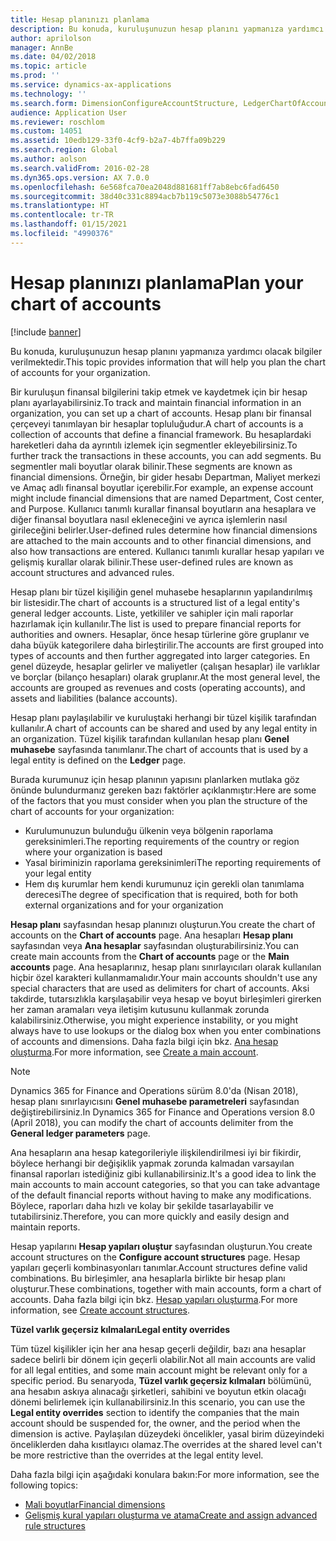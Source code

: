 ```yaml
---
title: Hesap planınızı planlama
description: Bu konuda, kuruluşunuzun hesap planını yapmanıza yardımcı olacak bilgiler verilmektedir.
author: aprilolson
manager: AnnBe
ms.date: 04/02/2018
ms.topic: article
ms.prod: ''
ms.service: dynamics-ax-applications
ms.technology: ''
ms.search.form: DimensionConfigureAccountStructure, LedgerChartOfAccounts
audience: Application User
ms.reviewer: roschlom
ms.custom: 14051
ms.assetid: 10edb129-33f0-4cf9-b2a7-4b7ffa09b229
ms.search.region: Global
ms.author: aolson
ms.search.validFrom: 2016-02-28
ms.dyn365.ops.version: AX 7.0.0
ms.openlocfilehash: 6e568fca70ea2048d881681ff7ab8ebc6fad6450
ms.sourcegitcommit: 38d40c331c8894acb7b119c5073e3088b54776c1
ms.translationtype: HT
ms.contentlocale: tr-TR
ms.lasthandoff: 01/15/2021
ms.locfileid: "4990376"
---
```

# <a name="plan-your-chart-of-accounts"></a><span data-ttu-id="9f0cb-103">Hesap planınızı planlama</span><span class="sxs-lookup"><span data-stu-id="9f0cb-103">Plan your chart of accounts</span></span>

[!include [banner](../includes/banner.md)]

<span data-ttu-id="9f0cb-104">Bu konuda, kuruluşunuzun hesap planını yapmanıza yardımcı olacak bilgiler verilmektedir.</span><span class="sxs-lookup"><span data-stu-id="9f0cb-104">This topic provides information that will help you plan the chart of accounts for your organization.</span></span>

<span data-ttu-id="9f0cb-105">Bir kuruluşun finansal bilgilerini takip etmek ve kaydetmek için bir hesap planı ayarlayabilirsiniz.</span><span class="sxs-lookup"><span data-stu-id="9f0cb-105">To track and maintain financial information in an organization, you can set up a chart of accounts.</span></span> <span data-ttu-id="9f0cb-106">Hesap planı bir finansal çerçeveyi tanımlayan bir hesaplar topluluğudur.</span><span class="sxs-lookup"><span data-stu-id="9f0cb-106">A chart of accounts is a collection of accounts that define a financial framework.</span></span> <span data-ttu-id="9f0cb-107">Bu hesaplardaki hareketleri daha da ayrıntılı izlemek için segmentler ekleyebilirsiniz.</span><span class="sxs-lookup"><span data-stu-id="9f0cb-107">To further track the transactions in these accounts, you can add segments.</span></span> <span data-ttu-id="9f0cb-108">Bu segmentler mali boyutlar olarak bilinir.</span><span class="sxs-lookup"><span data-stu-id="9f0cb-108">These segments are known as financial dimensions.</span></span> <span data-ttu-id="9f0cb-109">Örneğin, bir gider hesabı Departman, Maliyet merkezi ve Amaç adlı finansal boyutlar içerebilir.</span><span class="sxs-lookup"><span data-stu-id="9f0cb-109">For example, an expense account might include financial dimensions that are named Department, Cost center, and Purpose.</span></span> <span data-ttu-id="9f0cb-110">Kullanıcı tanımlı kurallar finansal boyutların ana hesaplara ve diğer finansal boyutlara nasıl ekleneceğini ve ayrıca işlemlerin nasıl girileceğini belirler.</span><span class="sxs-lookup"><span data-stu-id="9f0cb-110">User-defined rules determine how financial dimensions are attached to the main accounts and to other financial dimensions, and also how transactions are entered.</span></span> <span data-ttu-id="9f0cb-111">Kullanıcı tanımlı kurallar hesap yapıları ve gelişmiş kurallar olarak bilinir.</span><span class="sxs-lookup"><span data-stu-id="9f0cb-111">These user-defined rules are known as account structures and advanced rules.</span></span>

<span data-ttu-id="9f0cb-112">Hesap planı bir tüzel kişiliğin genel muhasebe hesaplarının yapılandırılmış bir listesidir.</span><span class="sxs-lookup"><span data-stu-id="9f0cb-112">The chart of accounts is a structured list of a legal entity's general ledger accounts.</span></span> <span data-ttu-id="9f0cb-113">Liste, yetkililer ve sahipler için mali raporlar hazırlamak için kullanılır.</span><span class="sxs-lookup"><span data-stu-id="9f0cb-113">The list is used to prepare financial reports for authorities and owners.</span></span> <span data-ttu-id="9f0cb-114">Hesaplar, önce hesap türlerine göre gruplanır ve daha büyük kategorilere daha birleştirilir.</span><span class="sxs-lookup"><span data-stu-id="9f0cb-114">The accounts are first grouped into types of accounts and then further aggregated into larger categories.</span></span> <span data-ttu-id="9f0cb-115">En genel düzeyde, hesaplar gelirler ve maliyetler (çalışan hesaplar) ile varlıklar ve borçlar (bilanço hesapları) olarak gruplanır.</span><span class="sxs-lookup"><span data-stu-id="9f0cb-115">At the most general level, the accounts are grouped as revenues and costs (operating accounts), and assets and liabilities (balance accounts).</span></span>

<span data-ttu-id="9f0cb-116">Hesap planı paylaşılabilir ve kuruluştaki herhangi bir tüzel kişilik tarafından kullanılır.</span><span class="sxs-lookup"><span data-stu-id="9f0cb-116">A chart of accounts can be shared and used by any legal entity in an organization.</span></span> <span data-ttu-id="9f0cb-117">Tüzel kişilik tarafından kullanılan hesap planı **Genel muhasebe** sayfasında tanımlanır.</span><span class="sxs-lookup"><span data-stu-id="9f0cb-117">The chart of accounts that is used by a legal entity is defined on the **Ledger** page.</span></span>

<span data-ttu-id="9f0cb-118">Burada kurumunuz için hesap planının yapısını planlarken mutlaka göz önünde bulundurmanız gereken bazı faktörler açıklanmıştır:</span><span class="sxs-lookup"><span data-stu-id="9f0cb-118">Here are some of the factors that you must consider when you plan the structure of the chart of accounts for your organization:</span></span>

- <span data-ttu-id="9f0cb-119">Kurulumunuzun bulunduğu ülkenin veya bölgenin raporlama gereksinimleri.</span><span class="sxs-lookup"><span data-stu-id="9f0cb-119">The reporting requirements of the country or region where your organization is based</span></span>
- <span data-ttu-id="9f0cb-120">Yasal biriminizin raporlama gereksinimleri</span><span class="sxs-lookup"><span data-stu-id="9f0cb-120">The reporting requirements of your legal entity</span></span>
- <span data-ttu-id="9f0cb-121">Hem dış kurumlar hem kendi kurumunuz için gerekli olan tanımlama derecesi</span><span class="sxs-lookup"><span data-stu-id="9f0cb-121">The degree of specification that is required, both for both external organizations and for your organization</span></span>

<span data-ttu-id="9f0cb-122">**Hesap planı** sayfasından hesap planınızı oluşturun.</span><span class="sxs-lookup"><span data-stu-id="9f0cb-122">You create the chart of accounts on the **Chart of accounts** page.</span></span> <span data-ttu-id="9f0cb-123">Ana hesapları **Hesap planı** sayfasından veya **Ana hesaplar** sayfasından oluşturabilirsiniz.</span><span class="sxs-lookup"><span data-stu-id="9f0cb-123">You can create main accounts from the **Chart of accounts** page or the **Main accounts** page.</span></span> <span data-ttu-id="9f0cb-124">Ana hesaplarınız, hesap planı sınırlayıcıları olarak kullanılan hiçbir özel karakteri kullanmamalıdır.</span><span class="sxs-lookup"><span data-stu-id="9f0cb-124">Your main accounts shouldn't use any special characters that are used as delimiters for chart of accounts.</span></span> <span data-ttu-id="9f0cb-125">Aksi takdirde, tutarsızlıkla karşılaşabilir veya hesap ve boyut birleşimleri girerken her zaman aramaları veya iletişim kutusunu kullanmak zorunda kalabilirsiniz.</span><span class="sxs-lookup"><span data-stu-id="9f0cb-125">Otherwise, you might experience instability, or you might always have to use lookups or the dialog box when you enter combinations of accounts and dimensions.</span></span> <span data-ttu-id="9f0cb-126">Daha fazla bilgi için bkz. [Ana hesap oluşturma](tasks/create-main-account.md).</span><span class="sxs-lookup"><span data-stu-id="9f0cb-126">For more information, see [Create a main account](tasks/create-main-account.md).</span></span>

> [!NOTE]
> <span data-ttu-id="9f0cb-127">Dynamics 365 for Finance and Operations sürüm 8.0'da (Nisan 2018), hesap planı sınırlayıcısını **Genel muhasebe parametreleri** sayfasından değiştirebilirsiniz.</span><span class="sxs-lookup"><span data-stu-id="9f0cb-127">In Dynamics 365 for Finance and Operations version 8.0 (April 2018), you can modify the chart of accounts delimiter from the **General ledger parameters** page.</span></span>

<span data-ttu-id="9f0cb-128">Ana hesapların ana hesap kategorileriyle ilişkilendirilmesi iyi bir fikirdir, böylece herhangi bir değişiklik yapmak zorunda kalmadan varsayılan finansal raporları istediğiniz gibi kullanabilirsiniz.</span><span class="sxs-lookup"><span data-stu-id="9f0cb-128">It's a good idea to link the main accounts to main account categories, so that you can take advantage of the default financial reports without having to make any modifications.</span></span> <span data-ttu-id="9f0cb-129">Böylece, raporları daha hızlı ve kolay bir şekilde tasarlayabilir ve tutabilirsiniz.</span><span class="sxs-lookup"><span data-stu-id="9f0cb-129">Therefore, you can more quickly and easily design and maintain reports.</span></span>

<span data-ttu-id="9f0cb-130">Hesap yapılarını **Hesap yapıları oluştur** sayfasından oluşturun.</span><span class="sxs-lookup"><span data-stu-id="9f0cb-130">You create account structures on the **Configure account structures** page.</span></span> <span data-ttu-id="9f0cb-131">Hesap yapıları geçerli kombinasyonları tanımlar.</span><span class="sxs-lookup"><span data-stu-id="9f0cb-131">Account structures define valid combinations.</span></span> <span data-ttu-id="9f0cb-132">Bu birleşimler, ana hesaplarla birlikte bir hesap planı oluşturur.</span><span class="sxs-lookup"><span data-stu-id="9f0cb-132">These combinations, together with main accounts, form a chart of accounts.</span></span> <span data-ttu-id="9f0cb-133">Daha fazla bilgi için bkz. [Hesap yapıları oluşturma](tasks/create-account-structures.md).</span><span class="sxs-lookup"><span data-stu-id="9f0cb-133">For more information, see [Create account structures](tasks/create-account-structures.md).</span></span>

<span data-ttu-id="9f0cb-134">**Tüzel varlık geçersiz kılmaları**</span><span class="sxs-lookup"><span data-stu-id="9f0cb-134">**Legal entity overrides**</span></span>

<span data-ttu-id="9f0cb-135">Tüm tüzel kişilikler için her ana hesap geçerli değildir, bazı ana hesaplar sadece belirli bir dönem için geçerli olabilir.</span><span class="sxs-lookup"><span data-stu-id="9f0cb-135">Not all main accounts are valid for all legal entities, and some main account might be relevant only for a specific period.</span></span> <span data-ttu-id="9f0cb-136">Bu senaryoda, **Tüzel varlık geçersiz kılmaları** bölümünü, ana hesabın askıya alınacağı şirketleri, sahibini ve boyutun etkin olacağı dönemi belirlemek için kullanabilirsiniz.</span><span class="sxs-lookup"><span data-stu-id="9f0cb-136">In this scenario, you can use the **Legal entity overrides** section to identify the companies that the main account should be suspended for, the owner, and the period when the dimension is active.</span></span> <span data-ttu-id="9f0cb-137">Paylaşılan düzeydeki öncelikler, yasal birim düzeyindeki önceliklerden daha kısıtlayıcı olamaz.</span><span class="sxs-lookup"><span data-stu-id="9f0cb-137">The overrides at the shared level can't be more restrictive than the overrides at the legal entity level.</span></span>

<span data-ttu-id="9f0cb-138">Daha fazla bilgi için aşağıdaki konulara bakın:</span><span class="sxs-lookup"><span data-stu-id="9f0cb-138">For more information, see the following topics:</span></span>

- [<span data-ttu-id="9f0cb-139">Mali boyutlar</span><span class="sxs-lookup"><span data-stu-id="9f0cb-139">Financial dimensions</span></span>](financial-dimensions.md)
- [<span data-ttu-id="9f0cb-140">Gelişmiş kural yapıları oluşturma ve atama</span><span class="sxs-lookup"><span data-stu-id="9f0cb-140">Create and assign advanced rule structures</span></span>](tasks/create-assign-advanced-rule-structures.md)
